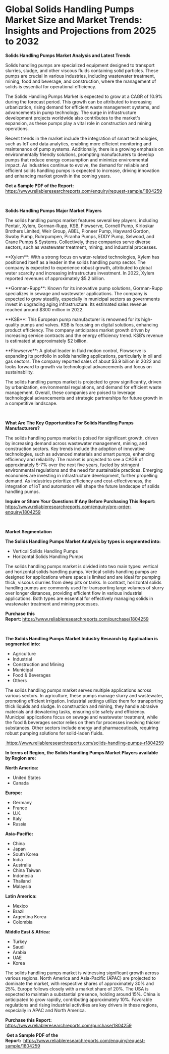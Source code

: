 <p><h1>Global Solids Handling Pumps Market Size and Market Trends: Insights and Projections from 2025 to 2032</h1></p><p><strong>Solids Handling Pumps Market Analysis and Latest Trends</strong></p>
<p><p>Solids handling pumps are specialized equipment designed to transport slurries, sludge, and other viscous fluids containing solid particles. These pumps are crucial in various industries, including wastewater treatment, mining, food and beverage, and construction, where the management of solids is essential for operational efficiency. </p><p>The Solids Handling Pumps Market is expected to grow at a CAGR of 10.9% during the forecast period. This growth can be attributed to increasing urbanization, rising demand for efficient waste management systems, and advancements in pump technology. The surge in infrastructure development projects worldwide also contributes to the market's expansion, as these pumps play a vital role in construction and mining operations.</p><p>Recent trends in the market include the integration of smart technologies, such as IoT and data analytics, enabling more efficient monitoring and maintenance of pump systems. Additionally, there is a growing emphasis on environmentally friendly solutions, prompting manufacturers to develop pumps that reduce energy consumption and minimize environmental impact. As industries continue to evolve, the demand for reliable and efficient solids handling pumps is expected to increase, driving innovation and enhancing market growth in the coming years.</p></p>
<p><strong>Get a Sample PDF of the Report:&nbsp;</strong> <a href="https://www.reliableresearchreports.com/enquiry/request-sample/1804259?utm_campaign=2810&utm_medium=2&utm_source=Github&utm_content=ia&utm_term=16042025&utm_id=solids-handling-pumps">https://www.reliableresearchreports.com/enquiry/request-sample/1804259</a></p>
<p>&nbsp;</p>
<p><strong>Solids Handling Pumps Major Market Players</strong></p>
<p><p>The solids handling pumps market features several key players, including Pentair, Xylem, Gorman-Rupp, KSB, Flowserve, Cornell Pump, Kirloskar Brothers Limited, Weir Group, ABEL, Pioneer Pump, Hayward Gordon, Swaby Pump, Ruhrpumpen, Piranha Pumps, EDDY Pump, Selwood, and Crane Pumps & Systems. Collectively, these companies serve diverse sectors, such as wastewater treatment, mining, and industrial processes.</p><p>**Xylem**: With a strong focus on water-related technologies, Xylem has positioned itself as a leader in the solids handling pump sector. The company is expected to experience robust growth, attributed to global water scarcity and increasing infrastructure investment. In 2022, Xylem reported revenues of approximately $5.2 billion.</p><p>**Gorman-Rupp**: Known for its innovative pump solutions, Gorman-Rupp specializes in sewage and wastewater applications. The company is expected to grow steadily, especially in municipal sectors as governments invest in upgrading aging infrastructure. Its estimated sales revenue reached around $300 million in 2022.</p><p>**KSB**: This European pump manufacturer is renowned for its high-quality pumps and valves. KSB is focusing on digital solutions, enhancing product efficiency. The company anticipates market growth driven by increasing service contracts and the energy efficiency trend. KSB’s revenue is estimated at approximately $2 billion.</p><p>**Flowserve**: A global leader in fluid motion control, Flowserve is expanding its portfolio in solids handling applications, particularly in oil and gas sectors. The company reported sales of about $3.9 billion in 2022 and looks forward to growth via technological advancements and focus on sustainability.</p><p>The solids handling pumps market is projected to grow significantly, driven by urbanization, environmental regulations, and demand for efficient waste management. Overall, these companies are poised to leverage technological advancements and strategic partnerships for future growth in a competitive landscape.</p></p>
<p>&nbsp;</p>
<p><strong>What Are The Key Opportunities For Solids Handling Pumps Manufacturers?</strong></p>
<p><p>The solids handling pumps market is poised for significant growth, driven by increasing demand across wastewater management, mining, and construction sectors. Key trends include the adoption of innovative technologies, such as advanced materials and smart pumps, enhancing efficiency and reliability. The market is projected to see a CAGR of approximately 5-7% over the next five years, fueled by stringent environmental regulations and the need for sustainable practices. Emerging economies are investing in infrastructure development, further propelling demand. As industries prioritize efficiency and cost-effectiveness, the integration of IoT and automation will shape the future landscape of solids handling pumps.</p></p>
<p><strong>Inquire or Share Your Questions If Any Before Purchasing This Report:</strong> <a href="https://www.reliableresearchreports.com/enquiry/pre-order-enquiry/1804259?utm_campaign=2810&utm_medium=2&utm_source=Github&utm_content=ia&utm_term=16042025&utm_id=solids-handling-pumps">https://www.reliableresearchreports.com/enquiry/pre-order-enquiry/1804259</a></p>
<p>&nbsp;</p>
<p><strong>Market Segmentation</strong></p>
<p><strong>The Solids Handling Pumps Market Analysis by types is segmented into:</strong></p>
<p><ul><li>Vertical Solids Handling Pumps</li><li>Horizontal Solids Handling Pumps</li></ul></p>
<p><p>The solids handling pumps market is divided into two main types: vertical and horizontal solids handling pumps. Vertical solids handling pumps are designed for applications where space is limited and are ideal for pumping thick, viscous slurries from deep pits or tanks. In contrast, horizontal solids handling pumps are commonly used for transporting large volumes of slurry over longer distances, providing efficient flow in various industrial applications. Both types are essential for effectively managing solids in wastewater treatment and mining processes.</p></p>
<p><strong>Purchase this Report:&nbsp;</strong><a href="https://www.reliableresearchreports.com/purchase/1804259?utm_campaign=2810&utm_medium=2&utm_source=Github&utm_content=ia&utm_term=16042025&utm_id=solids-handling-pumps">https://www.reliableresearchreports.com/purchase/1804259</a></p>
<p>&nbsp;</p>
<p><strong>The Solids Handling Pumps Market Industry Research by Application is segmented into:</strong></p>
<p><ul><li>Agriculture</li><li>Industrial</li><li>Construction and Mining</li><li>Municipal</li><li>Food & Beverages</li><li>Others</li></ul></p>
<p><p>The solids handling pumps market serves multiple applications across various sectors. In agriculture, these pumps manage slurry and wastewater, promoting efficient irrigation. Industrial settings utilize them for transporting thick liquids and sludge. In construction and mining, they handle abrasive materials and dewatering tasks, ensuring site safety and efficiency. Municipal applications focus on sewage and wastewater treatment, while the food & beverages sector relies on them for processes involving thicker substances. Other sectors include energy and pharmaceuticals, requiring robust pumping solutions for solid-laden fluids.</p></p>
<p><a href="https://www.reliableresearchreports.com/solids-handling-pumps-r1804259?utm_campaign=2810&utm_medium=2&utm_source=Github&utm_content=ia&utm_term=16042025&utm_id=solids-handling-pumps">&nbsp;https://www.reliableresearchreports.com/solids-handling-pumps-r1804259</a></p>
<p><strong>In terms of Region, the Solids Handling Pumps Market Players available by Region are:</strong></p>
<p>
    <p> <strong> North America: </strong>
        <ul>
            <li>United States</li>
            <li>Canada</li>
        </ul>
        </p> 
    <p> <strong> Europe: </strong>
        <ul>
            <li>Germany</li>
            <li>France</li>
            <li>U.K.</li>
            <li>Italy</li>
            <li>Russia</li>
        </ul>
        </p> 
    <p> <strong> Asia-Pacific: </strong>
        <ul>
            <li>China</li>
            <li>Japan</li>
            <li>South Korea</li>
            <li>India</li>
            <li>Australia</li>
            <li>China Taiwan</li>
            <li>Indonesia</li>
            <li>Thailand</li>
            <li>Malaysia</li>
        </ul>
        </p> 
    <p> <strong> Latin America: </strong>
        <ul>
            <li>Mexico</li>
            <li>Brazil</li>
            <li>Argentina Korea</li>
            <li>Colombia</li>
        </ul>
        </p> 
    <p> <strong> Middle East & Africa: </strong>
        <ul>
            <li>Turkey</li>
            <li>Saudi</li>
            <li>Arabia</li>
            <li>UAE</li>
            <li>Korea</li>
        </ul>
    </p>
    </p>
<p><p>The solids handling pumps market is witnessing significant growth across various regions. North America and Asia-Pacific (APAC) are projected to dominate the market, with respective shares of approximately 30% and 25%. Europe follows closely with a market share of 20%. The USA is expected to maintain a substantial presence, holding around 15%. China is anticipated to grow rapidly, contributing approximately 10%. Favorable regulations and rising industrial activities are key drivers in these regions, especially in APAC and North America.</p></p>
<p><strong>Purchase this Report: </strong><a href="https://www.reliableresearchreports.com/purchase/1804259?utm_campaign=2810&utm_medium=2&utm_source=Github&utm_content=ia&utm_term=16042025&utm_id=solids-handling-pumps">https://www.reliableresearchreports.com/purchase/1804259</a></p>
<p>&nbsp;<strong>Get a Sample PDF of the Report:&nbsp;&nbsp;</strong><a href="https://www.reliableresearchreports.com/enquiry/request-sample/1804259?utm_campaign=2810&utm_medium=2&utm_source=Github&utm_content=ia&utm_term=16042025&utm_id=solids-handling-pumps">https://www.reliableresearchreports.com/enquiry/request-sample/1804259</a></p>
<p><strong></strong></p>
<p><p></p><p></p><p></p></p>